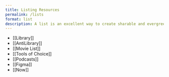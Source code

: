 ```yaml
---
title: Listing Resources
permalink: /lists
format: list
description: A list is an excellent way to create sharable and evergreen resources. Here are a few of those I've collected in my working notes
---
```



- [[Library]]
- [[AntiLibrary]]
- [[Movie List]]
- [[Tools of Choice]]
- [[Podcasts]]
- [[Figma]]
- [[Now]]